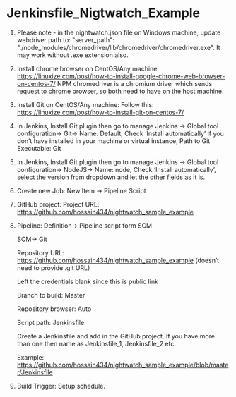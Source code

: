# Jenkinsfile_Nigtwatch_Example

1.	Please note - in the nightwatch.json file on Windows machine, update webdriver path to: "server_path": "./node_modules/chromedriver/lib/chromedriver/chromedriver.exe". It may work without .exe extension also.
2.	Install chrome browser on CentOS/Any machine: https://linuxize.com/post/how-to-install-google-chrome-web-browser-on-centos-7/
NPM chromedriver is a chromium driver which sends request to chrome browser, so both need to have on the host machine.
3.	Install Git on CentOS/Any machine: Follow this: https://linuxize.com/post/how-to-install-git-on-centos-7/
4.	In Jenkins, Install Git plugin then go to manage Jenkins -> Global tool configuration-> Git-> Name: Default, Check ‘Install automatically’ if you don’t have installed in your machine or virtual instance, Path to Git Executable: Git  
5.	In Jenkins, Install Git plugin then go to manage Jenkins -> Global tool configuration-> NodeJS-> Name: node, Check ‘Install automatically’, select the version from dropdown and let the other fields as it is.  
6.	Create new Job: New Item -> Pipeline Script
7.	GitHub project: Project URL: https://github.com/hossain434/nightwatch_sample_example
8.	Pipeline: Definition-> Pipeline script form SCM

    SCM-> Git

    Repository URL: https://github.com/hossain434/nightwatch_sample_example  (doesn’t need to provide .git URL)

    Left the credentials blank since this is public link

    Branch to build: Master

    Repository browser: Auto

    Script path: Jenkinsfile

    Create a Jenkinsfile and add in the GitHub project. If you have more than one then name as Jenkinsfile_1, Jenkinsfile_2 etc.

    Example: https://github.com/hossain434/nightwatch_sample_example/blob/master/Jenkinsfile

9.	Build Trigger: Setup schedule.

